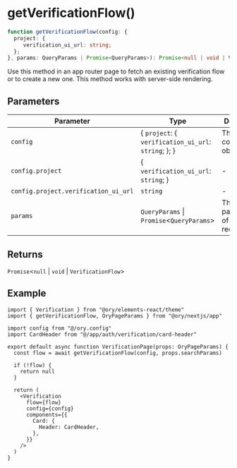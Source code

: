# getVerificationFlow()

```ts
function getVerificationFlow(config: {
  project: {
     verification_ui_url: string;
  };
}, params: QueryParams | Promise<QueryParams>): Promise<null | void | VerificationFlow>;
```

Use this method in an app router page to fetch an existing verification flow or to create a new one. This method works with server-side rendering.

## Parameters

| Parameter | Type | Description |
| ------ | ------ | ------ |
| `config` | \{ `project`: \{ `verification_ui_url`: `string`; \}; \} | The Ory configuration object. |
| `config.project` | \{ `verification_ui_url`: `string`; \} | - |
| `config.project.verification_ui_url` | `string` | - |
| `params` | `QueryParams` \| `Promise`\<`QueryParams`\> | The query parameters of the request. |

## Returns

`Promise`\<`null` \| `void` \| `VerificationFlow`\>

## Example

```tsx
import { Verification } from "@ory/elements-react/theme"
import { getVerificationFlow, OryPageParams } from "@ory/nextjs/app"

import config from "@/ory.config"
import CardHeader from "@/app/auth/verification/card-header"

export default async function VerificationPage(props: OryPageParams) {
  const flow = await getVerificationFlow(config, props.searchParams)

  if (!flow) {
    return null
  }

  return (
    <Verification
      flow={flow}
      config={config}
      components={{
        Card: {
          Header: CardHeader,
        },
      }}
    />
  )
}
```

